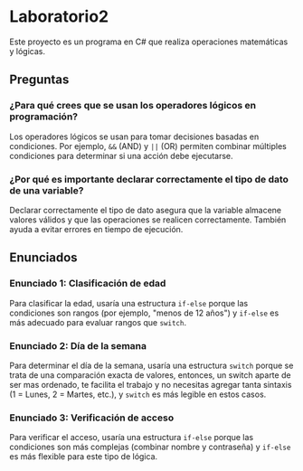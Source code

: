 # Laboratorio2
Este proyecto es un programa en C# que realiza operaciones matemáticas y lógicas.

## Preguntas

### ¿Para qué crees que se usan los operadores lógicos en programación?
Los operadores lógicos se usan para tomar decisiones basadas en condiciones. Por ejemplo, `&&` (AND) y `||` (OR) permiten combinar múltiples condiciones para determinar si una acción debe ejecutarse.

### ¿Por qué es importante declarar correctamente el tipo de dato de una variable?
Declarar correctamente el tipo de dato asegura que la variable almacene valores válidos y que las operaciones se realicen correctamente. También ayuda a evitar errores en tiempo de ejecución.

## Enunciados

### Enunciado 1: Clasificación de edad
Para clasificar la edad, usaría una estructura `if-else` porque las condiciones son rangos (por ejemplo, "menos de 12 años") y `if-else` es más adecuado para evaluar rangos que `switch`.

### Enunciado 2: Día de la semana
Para determinar el día de la semana, usaría una estructura `switch` porque se trata de una comparación exacta de valores, entonces, un switch aparte de ser mas ordenado, te facilita el trabajo y no necesitas agregar tanta sintaxis (1 = Lunes, 2 = Martes, etc.), y `switch` es más legible en estos casos.

### Enunciado 3: Verificación de acceso
Para verificar el acceso, usaría una estructura `if-else` porque las condiciones son más complejas (combinar nombre y contraseña) y `if-else` es más flexible para este tipo de lógica.
